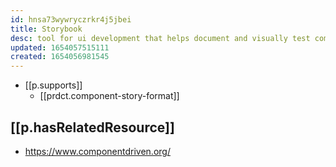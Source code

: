 ```yaml
---
id: hnsa73wywryczrkr4j5jbei
title: Storybook
desc: tool for ui development that helps document and visually test components
updated: 1654057515111
created: 1654056981545
---
```



- [[p.supports]]
  - [[prdct.component-story-format]]

## [[p.hasRelatedResource]]

- https://www.componentdriven.org/